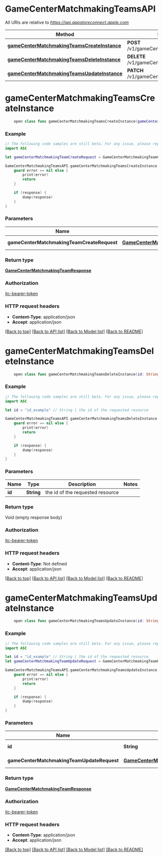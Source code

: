 # GameCenterMatchmakingTeamsAPI

All URIs are relative to *https://api.appstoreconnect.apple.com*

Method | HTTP request | Description
------------- | ------------- | -------------
[**gameCenterMatchmakingTeamsCreateInstance**](GameCenterMatchmakingTeamsAPI.md#gamecentermatchmakingteamscreateinstance) | **POST** /v1/gameCenterMatchmakingTeams | 
[**gameCenterMatchmakingTeamsDeleteInstance**](GameCenterMatchmakingTeamsAPI.md#gamecentermatchmakingteamsdeleteinstance) | **DELETE** /v1/gameCenterMatchmakingTeams/{id} | 
[**gameCenterMatchmakingTeamsUpdateInstance**](GameCenterMatchmakingTeamsAPI.md#gamecentermatchmakingteamsupdateinstance) | **PATCH** /v1/gameCenterMatchmakingTeams/{id} | 


# **gameCenterMatchmakingTeamsCreateInstance**
```swift
    open class func gameCenterMatchmakingTeamsCreateInstance(gameCenterMatchmakingTeamCreateRequest: GameCenterMatchmakingTeamCreateRequest, completion: @escaping (_ data: GameCenterMatchmakingTeamResponse?, _ error: Error?) -> Void)
```



### Example
```swift
// The following code samples are still beta. For any issue, please report via http://github.com/OpenAPITools/openapi-generator/issues/new
import ASC

let gameCenterMatchmakingTeamCreateRequest = GameCenterMatchmakingTeamCreateRequest(data: GameCenterMatchmakingTeamCreateRequest_data(type: "type_example", attributes: GameCenterMatchmakingTeamCreateRequest_data_attributes(referenceName: "referenceName_example", minPlayers: 123, maxPlayers: 123), relationships: GameCenterMatchmakingRuleCreateRequest_data_relationships(ruleSet: GameCenterMatchmakingQueueCreateRequest_data_relationships_ruleSet(data: GameCenterMatchmakingQueue_relationships_ruleSet_data(type: "type_example", id: "id_example"))))) // GameCenterMatchmakingTeamCreateRequest | GameCenterMatchmakingTeam representation

GameCenterMatchmakingTeamsAPI.gameCenterMatchmakingTeamsCreateInstance(gameCenterMatchmakingTeamCreateRequest: gameCenterMatchmakingTeamCreateRequest) { (response, error) in
    guard error == nil else {
        print(error)
        return
    }

    if (response) {
        dump(response)
    }
}
```

### Parameters

Name | Type | Description  | Notes
------------- | ------------- | ------------- | -------------
 **gameCenterMatchmakingTeamCreateRequest** | [**GameCenterMatchmakingTeamCreateRequest**](GameCenterMatchmakingTeamCreateRequest.md) | GameCenterMatchmakingTeam representation | 

### Return type

[**GameCenterMatchmakingTeamResponse**](GameCenterMatchmakingTeamResponse.md)

### Authorization

[itc-bearer-token](../README.md#itc-bearer-token)

### HTTP request headers

 - **Content-Type**: application/json
 - **Accept**: application/json

[[Back to top]](#) [[Back to API list]](../README.md#documentation-for-api-endpoints) [[Back to Model list]](../README.md#documentation-for-models) [[Back to README]](../README.md)

# **gameCenterMatchmakingTeamsDeleteInstance**
```swift
    open class func gameCenterMatchmakingTeamsDeleteInstance(id: String, completion: @escaping (_ data: Void?, _ error: Error?) -> Void)
```



### Example
```swift
// The following code samples are still beta. For any issue, please report via http://github.com/OpenAPITools/openapi-generator/issues/new
import ASC

let id = "id_example" // String | the id of the requested resource

GameCenterMatchmakingTeamsAPI.gameCenterMatchmakingTeamsDeleteInstance(id: id) { (response, error) in
    guard error == nil else {
        print(error)
        return
    }

    if (response) {
        dump(response)
    }
}
```

### Parameters

Name | Type | Description  | Notes
------------- | ------------- | ------------- | -------------
 **id** | **String** | the id of the requested resource | 

### Return type

Void (empty response body)

### Authorization

[itc-bearer-token](../README.md#itc-bearer-token)

### HTTP request headers

 - **Content-Type**: Not defined
 - **Accept**: application/json

[[Back to top]](#) [[Back to API list]](../README.md#documentation-for-api-endpoints) [[Back to Model list]](../README.md#documentation-for-models) [[Back to README]](../README.md)

# **gameCenterMatchmakingTeamsUpdateInstance**
```swift
    open class func gameCenterMatchmakingTeamsUpdateInstance(id: String, gameCenterMatchmakingTeamUpdateRequest: GameCenterMatchmakingTeamUpdateRequest, completion: @escaping (_ data: GameCenterMatchmakingTeamResponse?, _ error: Error?) -> Void)
```



### Example
```swift
// The following code samples are still beta. For any issue, please report via http://github.com/OpenAPITools/openapi-generator/issues/new
import ASC

let id = "id_example" // String | the id of the requested resource
let gameCenterMatchmakingTeamUpdateRequest = GameCenterMatchmakingTeamUpdateRequest(data: GameCenterMatchmakingTeamUpdateRequest_data(type: "type_example", id: "id_example", attributes: GameCenterMatchmakingRuleSetUpdateRequest_data_attributes(minPlayers: 123, maxPlayers: 123))) // GameCenterMatchmakingTeamUpdateRequest | GameCenterMatchmakingTeam representation

GameCenterMatchmakingTeamsAPI.gameCenterMatchmakingTeamsUpdateInstance(id: id, gameCenterMatchmakingTeamUpdateRequest: gameCenterMatchmakingTeamUpdateRequest) { (response, error) in
    guard error == nil else {
        print(error)
        return
    }

    if (response) {
        dump(response)
    }
}
```

### Parameters

Name | Type | Description  | Notes
------------- | ------------- | ------------- | -------------
 **id** | **String** | the id of the requested resource | 
 **gameCenterMatchmakingTeamUpdateRequest** | [**GameCenterMatchmakingTeamUpdateRequest**](GameCenterMatchmakingTeamUpdateRequest.md) | GameCenterMatchmakingTeam representation | 

### Return type

[**GameCenterMatchmakingTeamResponse**](GameCenterMatchmakingTeamResponse.md)

### Authorization

[itc-bearer-token](../README.md#itc-bearer-token)

### HTTP request headers

 - **Content-Type**: application/json
 - **Accept**: application/json

[[Back to top]](#) [[Back to API list]](../README.md#documentation-for-api-endpoints) [[Back to Model list]](../README.md#documentation-for-models) [[Back to README]](../README.md)

